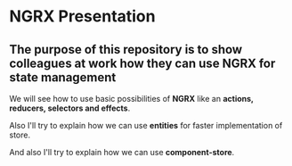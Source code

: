 <h1>NGRX Presentation</h1>

<h2>The purpose of this repository is to show colleagues at work how they can use <b>NGRX</b> for state management</h2>

<p>We will see how to use basic possibilities of <b>NGRX</b> like an <b>actions, reducers, selectors and effects</b>.</p>
<p>Also I'll try to explain how we can use <b>entities</b> for faster implementation of store.</p>
<p>And also I'll try to explain how we can use <b>component-store</b>.</p>
